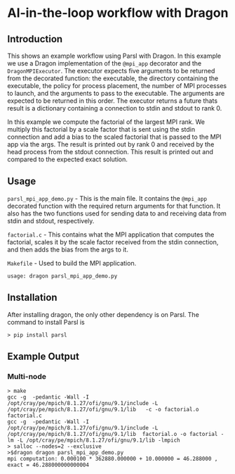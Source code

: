 # AI-in-the-loop workflow with Dragon 

## Introduction
This shows an example workflow using Parsl with Dragon. In this example we use a Dragon implementation of the `@mpi_app` decorator and the `DragonMPIExecutor`. The executor expects five arguments to be returned from the decorated function: the executable, the directory containing the executable, the policy for process placement, the number of MPI processes to launch, and the arguments to pass to the executable. The arguments are expected to be returned in this order. The executor returns a future thats result is a dictionary containing a connection to stdin and stdout to rank 0.

In this example we compute the factorial of the largest MPI rank. We multiply this factorial by a scale factor that is sent using the stdin connection and add a bias to the scaled factorial that is passed to the MPI app via the args. The result is printed out by rank 0 and received by the head process from the stdout connection. This result is printed out and compared to the expected exact solution.  

## Usage

`parsl_mpi_app_demo.py` - This is the main file. It contains the `@mpi_app` decorated function with the required return arguments for that function. It also has the two functions used for sending data to and receiving data from stdin and stdout, respectively.  

`factorial.c` - This contains what the MPI application that computes the factorial, scales it by the scale factor received from the stdin connection, and then adds the bias from the args to it.

`Makefile` - Used to build the MPI application.

```
usage: dragon parsl_mpi_app_demo.py
```

## Installation 

After installing dragon, the only other dependency is on Parsl. The command to install Parsl is

```
> pip install parsl 
```

## Example Output

### Multi-node

```
> make
gcc -g  -pedantic -Wall -I /opt/cray/pe/mpich/8.1.27/ofi/gnu/9.1/include -L /opt/cray/pe/mpich/8.1.27/ofi/gnu/9.1/lib   -c -o factorial.o factorial.c
gcc -g  -pedantic -Wall -I /opt/cray/pe/mpich/8.1.27/ofi/gnu/9.1/include -L /opt/cray/pe/mpich/8.1.27/ofi/gnu/9.1/lib  factorial.o -o factorial -lm -L /opt/cray/pe/mpich/8.1.27/ofi/gnu/9.1/lib -lmpich
> salloc --nodes=2 --exclusive
>$dragon dragon parsl_mpi_app_demo.py
mpi computation: 0.000100 * 362880.000000 + 10.000000 = 46.288000 , exact = 46.288000000000004 
```
